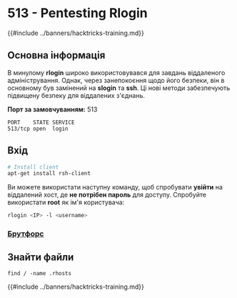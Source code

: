 # 513 - Pentesting Rlogin

{{#include ../banners/hacktricks-training.md}}


## Основна інформація

В минулому **rlogin** широко використовувався для завдань віддаленого адміністрування. Однак, через занепокоєння щодо його безпеки, він в основному був замінений на **slogin** та **ssh**. Ці нові методи забезпечують підвищену безпеку для віддалених з'єднань.

**Порт за замовчуванням:** 513
```
PORT    STATE SERVICE
513/tcp open  login
```
## **Вхід**
```bash
# Install client
apt-get install rsh-client
```
Ви можете використати наступну команду, щоб спробувати **увійти** на віддалений хост, де **не потрібен пароль** для доступу. Спробуйте використати **root** як ім'я користувача:
```bash
rlogin <IP> -l <username>
```
### [Брутфорс](../generic-hacking/brute-force.md#rlogin)

## Знайти файли
```
find / -name .rhosts
```
{{#include ../banners/hacktricks-training.md}}
